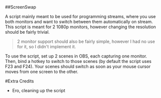 ##ScreenSwap

A script mainly meant to be used for programming streams, where you use both monitors and want to switch between them automatically on stream.
This script is meant for 2 1080p monitors, however changing the resolution should be fairly trivial.
>2 monitor support should also be fairly simple, however I had no use for it, so I didn't implement it.

To use the script, set up 2 scenes in OBS, each capturing one monitor. Then, bind a hotkey to switch to those scenes (by default the script uses F23 and F24). 
Your scenes should switch as soon as your mouse cursor moves from one screen to the other.

#Extra Credits
- Ero, cleaning up the script
